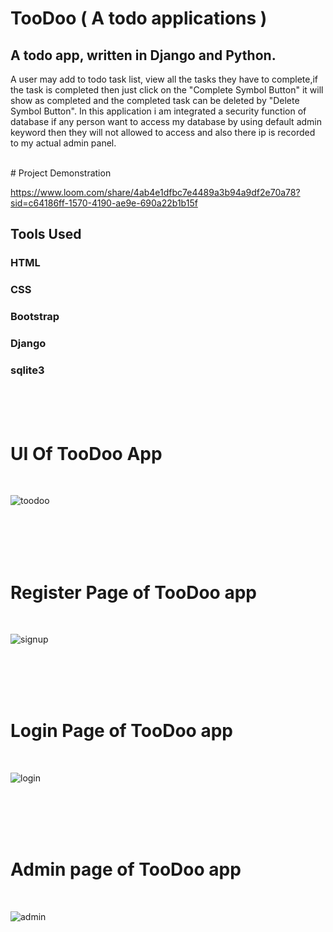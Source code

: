 # TooDoo ( A todo applications )

## A todo app, written in Django and Python.

 A user may add to todo task list, view all  the tasks they have to complete,if the task is completed then just click on the "Complete Symbol Button" it will show as completed and the completed task can be deleted by "Delete Symbol Button".
 In this application i am integrated a security function of database if any person want to access my database by using default admin keyword then they will not allowed to access and also there ip is recorded to my actual admin panel.

<br>
# Project Demonstration 
<br>

https://www.loom.com/share/4ab4e1dfbc7e4489a3b94a9df2e70a78?sid=c64186ff-1570-4190-ae9e-690a22b1b15f

## Tools Used


### HTML


### CSS


### Bootstrap


### Django


### sqlite3

<br>
<br>
<br>

# UI Of TooDoo App
<br>

![toodoo](https://github.com/Neerajkumar73880/TODO-Application/assets/96954081/55df413a-2f2f-43ef-9de6-bf45db4413eb)




<br>
<br>
<br>
<br>


# Register Page of TooDoo app
<br>


![signup](https://github.com/Neerajkumar73880/TODO-Application/assets/96954081/e5e6d786-03b4-4ce5-ae6a-e3db76bf0ad9)





<br>
<br>
<br>
<br>

# Login Page of TooDoo app
<br>

![login](https://github.com/Neerajkumar73880/TODO-Application/assets/96954081/94dbb6ec-452b-4ca2-860d-790e58a939fa)




<br>
<br>
<br>
<br>

# Admin page of TooDoo app
<br>

![admin](https://github.com/Neerajkumar73880/TODO-Application/assets/96954081/1c538791-e846-4c1b-8b47-a810aa2c4560)



